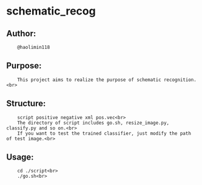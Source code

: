 # schematic_recog
## Author:<br>
        @haolimin118
## Purpose:<br>
        This project aims to realize the purpose of schematic recognition.<br>
## Structure:<br>
        script positive negative xml pos.vec<br>
        The directory of script includes go.sh, resize_image.py, classify.py and so on.<br>
        If you want to test the trained classifier, just modify the path of test image.<br>
## Usage:<br>
        cd ./script<br>
        ./go.sh<br>


    

